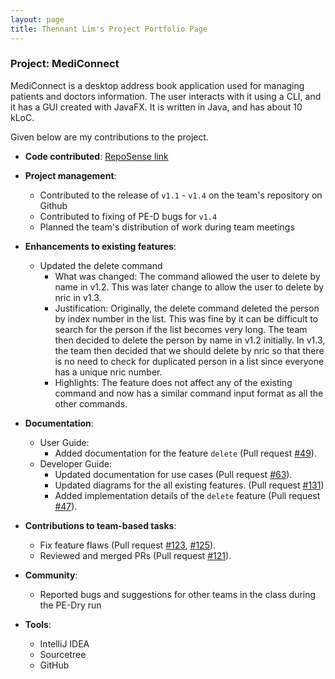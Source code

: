```yaml
---
layout: page
title: Thennant Lim's Project Portfolio Page
---
```


### Project: MediConnect

MediConnect is a desktop address book application used for managing patients and doctors information.
The user interacts with it using a CLI, and it has a GUI created with JavaFX.
It is written in Java, and has about 10 kLoC.

Given below are my contributions to the project.

* **Code contributed**: [RepoSense link](https://nus-cs2103-ay2223s2.github.io/tp-dashboard/?search=thennant&breakdown=true)

* **Project management**:
    * Contributed to the release of `v1.1` - `v1.4` on the team's repository on Github
    * Contributed to fixing of PE-D bugs for `v1.4`
    * Planned the team's distribution of work during team meetings

* **Enhancements to existing features**:
    * Updated the delete command
      * What was changed: The command allowed the user to delete by name in v1.2. This was later change to allow the user to delete by nric in v1.3.
      * Justification: Originally, the delete command deleted the person by index number in the list. This was fine by it can be difficult to search for the person
        if the list becomes very long. The team then decided to delete the person by name in v1.2 initially. In v1.3, the team then decided that we should
        delete by nric so that there is no need to check for duplicated person in a list since everyone has a unique nric number.
      * Highlights: The feature does not affect any of the existing command and now has a similar command input format as all the other commands.

* **Documentation**:
    * User Guide:
        * Added documentation for the feature `delete` (Pull request [#49](https://github.com/AY2223S2-CS2103T-W13-1/tp/pull/49)).
    * Developer Guide:
        * Updated documentation for use cases (Pull request [#63](https://github.com/AY2223S2-CS2103T-W13-1/tp/pull/63)).
        * Updated diagrams for the all existing features. (Pull request [#131](https://github.com/AY2223S2-CS2103T-W13-1/tp/pull/131))
        * Added implementation details of the `delete` feature (Pull request [#47](https://github.com/AY2223S2-CS2103T-W13-1/tp/pull/47)).

* **Contributions to team-based tasks**:
    * Fix feature flaws (Pull request [#123](https://github.com/AY2223S2-CS2103T-W13-1/tp/pull/123), [#125](https://github.com/AY2223S2-CS2103T-W13-1/tp/pull/125)).
    * Reviewed and merged PRs (Pull request [#121](https://github.com/AY2223S2-CS2103T-W13-1/tp/pull/121)).

* **Community**:
    * Reported bugs and suggestions for other teams in the class during the PE-Dry run

* **Tools**:
    * IntelliJ IDEA
    * Sourcetree
    * GitHub


